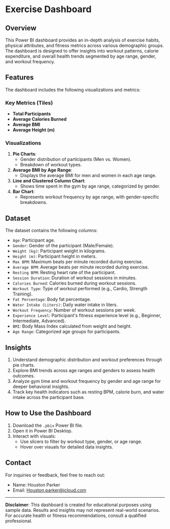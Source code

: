 # Exercise Dashboard

## Overview
This Power BI dashboard provides an in-depth analysis of exercise habits, physical attributes, and fitness metrics across various demographic groups. The dashboard is designed to offer insights into workout patterns, calorie expenditure, and overall health trends segmented by age range, gender, and workout frequency.

## Features
The dashboard includes the following visualizations and metrics:

### **Key Metrics (Tiles)**
- **Total Participants**
- **Average Calories Burned**
- **Average BMI**
- **Average Height (m)**

### **Visualizations**
1. **Pie Charts**:
   - Gender distribution of participants (Men vs. Women).
   - Breakdown of workout types.
2. **Average BMI by Age Range**:
   - Displays the average BMI for men and women in each age range.
3. **Line and Clustered Column Chart**:
   - Shows time spent in the gym by age range, categorized by gender.
4. **Bar Chart**:
   - Represents workout frequency by age range, with gender-specific breakdowns.

## Dataset
The dataset contains the following columns:
- `Age`: Participant age.
- `Gender`: Gender of the participant (Male/Female).
- `Weight (kg)`: Participant weight in kilograms.
- `Height (m)`: Participant height in meters.
- `Max BPM`: Maximum beats per minute recorded during exercise.
- `Average BPM`: Average beats per minute recorded during exercise.
- `Resting BPM`: Resting heart rate of the participant.
- `Session Duration`: Duration of workout sessions in minutes.
- `Calories Burned`: Calories burned during workout sessions.
- `Workout Type`: Type of workout performed (e.g., Cardio, Strength Training).
- `Fat Percentage`: Body fat percentage.
- `Water Intake (Liters)`: Daily water intake in liters.
- `Workout Frequency`: Number of workout sessions per week.
- `Experience Level`: Participant's fitness experience level (e.g., Beginner, Intermediate, Advanced).
- `BMI`: Body Mass Index calculated from weight and height.
- `Age Range`: Categorized age groups for participants.

## Insights
1. Understand demographic distribution and workout preferences through pie charts.
2. Explore BMI trends across age ranges and genders to assess health outcomes.
3. Analyze gym time and workout frequency by gender and age range for deeper behavioral insights.
4. Track key health indicators such as resting BPM, calorie burn, and water intake across the participant base.

## How to Use the Dashboard
1. Download the `.pbix` Power BI file.
2. Open it in Power BI Desktop.
3. Interact with visuals:
   - Use slicers to filter by workout type, gender, or age range.
   - Hover over visuals for detailed data insights.


## Contact
For inquiries or feedback, feel free to reach out:
- Name: Houston Parker
- Email: Houston.parker@icloud.com

---

**Disclaimer**: This dashboard is created for educational purposes using sample data. Results and insights may not represent real-world scenarios. For accurate health or fitness recommendations, consult a qualified professional.
